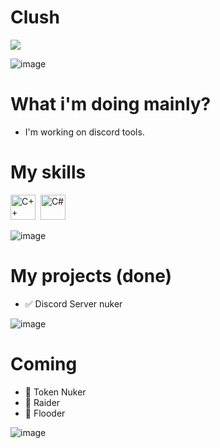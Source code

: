 # Clush

<a href="https://visitcount.itsvg.in">
  <img src="https://visitcount.itsvg.in/api?id=clushfree&label=Profile%20Views&color=11&icon=8&pretty=false" />
</a>

![image](https://github.com/user-attachments/assets/66dc3e3a-aa34-4494-a3df-8ef95e8ccf5d)

# What i'm doing mainly?
- I'm working on discord tools.

# My skills
<div>
  <img src="https://github.com/user-attachments/assets/74fabf99-6669-465e-bfea-6d0333b46971" title="C++" alt="C++" width="40" height="40"/>&nbsp;
  <img src="https://github.com/user-attachments/assets/af20d591-4c0f-46e5-b8d5-ee0e4755d7d3" title="C#" alt="C#" width="40" height="40"/>&nbsp;
</div>


![image](https://github.com/user-attachments/assets/66dc3e3a-aa34-4494-a3df-8ef95e8ccf5d)

# My projects (done)
- ✅ Discord Server nuker

![image](https://github.com/user-attachments/assets/66dc3e3a-aa34-4494-a3df-8ef95e8ccf5d)

# Coming
- 🚀 Token Nuker
- 🚀 Raider
- 🚀 Flooder

![image](https://github.com/user-attachments/assets/66dc3e3a-aa34-4494-a3df-8ef95e8ccf5d)

